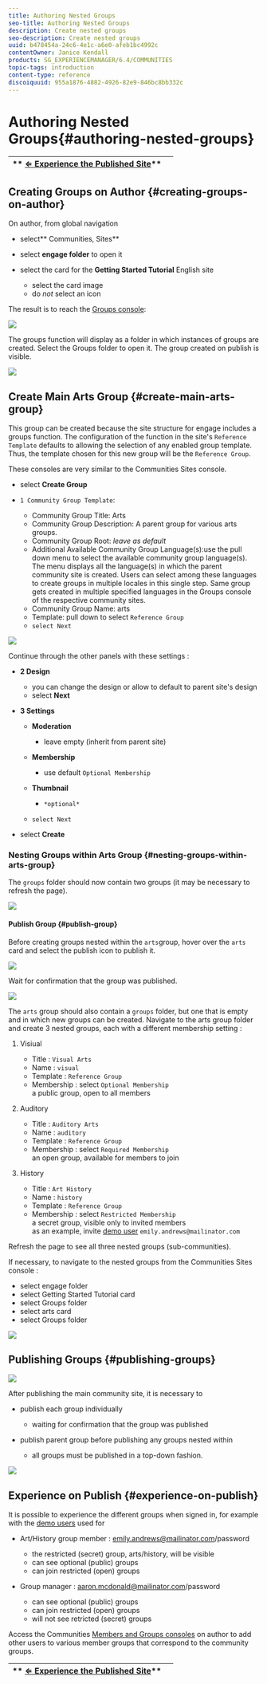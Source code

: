 ```yaml
---
title: Authoring Nested Groups
seo-title: Authoring Nested Groups
description: Create nested groups
seo-description: Create nested groups
uuid: b478454a-24c6-4e1c-a6e0-afeb1bc4992c
contentOwner: Janice Kendall
products: SG_EXPERIENCEMANAGER/6.4/COMMUNITIES
topic-tags: introduction
content-type: reference
discoiquuid: 955a1876-4882-4926-82e9-846bc8bb332c
---
```


# Authoring Nested Groups{#authoring-nested-groups}

| ** [⇐ Experience the Published Site](../../communities/using/published-site.md)** |  |
|---|---|

## Creating Groups on Author {#creating-groups-on-author}

On author, from global navigation

* select** Communities, Sites**
* select **engage folder** to open it
* select the card for the **Getting Started Tutorial** English site

    * select the card image
    * do *not* select an icon

The result is to reach the [Groups console](../../communities/using/groups.md):

![](assets/chlimage_1-53.png)

The groups function will display as a folder in which instances of groups are created. Select the Groups folder to open it. The group created on publish is visible.

![](assets/chlimage_1-54.png)

## Create Main Arts Group {#create-main-arts-group}

This group can be created because the site structure for engage includes a groups function. The configuration of the function in the site's `Reference Template` defaults to allowing the selection of any enabled group template. Thus, the template chosen for this new group will be the `Reference Group`.

These consoles are very similar to the Communities Sites console.

* select **Create Group**
* `1 Community Group Template`:

    * Community Group Title: Arts
    * Community Group Description: A parent group for various arts groups.
    * Community Group Root: *leave as default*
    * Additional Available Community Group Language(s):use the pull down menu to select the available community group language(s). The menu displays all the language(s) in which the parent community site is created. Users can select among these languages to create groups in multiple locales in this single step. Same group gets created in multiple specified languages in the Groups console of the respective community sites.
    * Community Group Name: arts
    * Template: pull down to select `Reference Group`
    * `select Next`

![](assets/parenttonestedgroup.png)

Continue through the other panels with these settings :

* **2 Design**

    * you can change the design or allow to default to parent site's design
    * select **Next**

* **3 Settings**

    * **Moderation**

        * leave empty (inherit from parent site)

    * **Membership**

        * use default `Optional Membership`

    * **Thumbnail**

        * `*optional*`

    * `select Next`

* select **Create**

### Nesting Groups within Arts Group {#nesting-groups-within-arts-group}

The `groups` folder should now contain two groups (it may be necessary to refresh the page).

![](assets/createcommunitygroup.png)

#### Publish Group {#publish-group}

Before creating groups nested within the `arts`group, hover over the `arts` card and select the publish icon to publish it.

![](assets/chlimage_1-55.png)

Wait for confirmation that the group was published.

![](assets/chlimage_1-56.png)

The `arts` group should also contain a `groups` folder, but one that is empty and in which new groups can be created. Navigate to the arts group folder and create 3 nested groups, each with a different membership setting :

1. Visiual

    * Title : `Visual Arts`
    * Name : `visual`
    * Template : `Reference Group`
    * Membership : select `Optional Membership`  
      a public group, open to all members

1. Auditory

    * Title : `Auditory Arts`
    * Name : `auditory`
    * Template : `Reference Group`
    * Membership : select `Required Membership`  
      an open group, available for members to join

1. History

    * Title : `Art History`
    * Name : `history`
    * Template : `Reference Group`
    * Membership : select `Restricted Membership`  
      a secret group, visible only to invited members  
      as an example, invite [demo user](../../communities/using/tutorials.md#demo-users) `emily.andrews@mailinator.com`

Refresh the page to see all three nested groups (sub-communities).

If necessary, to navigate to the nested groups from the Communities Sites console :

* select engage folder
* select Getting Started Tutorial card
* select Groups folder
* select arts card
* select Groups folder

![](assets/chlimage_1-57.png)

## Publishing Groups {#publishing-groups}

![](assets/chlimage_1-58.png)

After publishing the main community site, it is necessary to

* publish each group individually

    * waiting for confirmation that the group was published

* publish parent group before publishing any groups nested within

    * all groups must be published in a top-down fashion.

![](assets/chlimage_1-59.png)

## Experience on Publish {#experience-on-publish}

It is possible to experience the different groups when signed in, for example with the [demo users](../../communities/using/tutorials.md#demo-users) used for

* Art/History group member : emily.andrews@mailinator.com/password

    * the restricted (secret) group, arts/history, will be visible
    * can see optional (public) groups
    * can join restricted (open) groups

* Group manager : aaron.mcdonald@mailinator.com/password

    * can see optional (public) groups
    * can join restricted (open) groups
    * will not see retricted (secret) groups

Access the Communities [Members and Groups consoles](../../communities/using/members.md) on author to add other users to various member groups that correspond to the community groups.

| ** [⇐ Experience the Published Site](../../communities/using/published-site.md)** |  |
|---|---|

